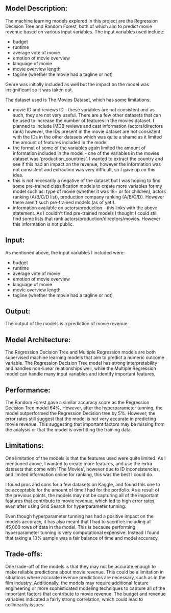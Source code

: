 ## Model Description:
The machine learning models explored in this project are the Regression Decision Tree and Random Forest, both of which aim to predict movie revenue based on various input variables. 
The input variables used include:
* budget
* runtime
* average vote of movie
* emotion of movie overview
* language of movie
* movie overview length 
* tagline (whether the movie had a tagline or not)

Genre was initially included as well but the impact on the model was insignificant so it was taken out.
 
The dataset used is The Movies Dataset, which has some limitations:
* movie ID and reviews ID - these variables are not consistent and as such, they are not very useful. There are a few other datasets that can be used to increase the number of features in the movies dataset. I planned to include IMDB reviews and cast information (actors/directors rank) however, the IDs present in the movie dataset are not consistent with the IDs in the other datasets which was quite a shame as it limited the amount of features included in the model.
* the format of some of the variables again limited the amount of information included in the model - one of the variables in the movies dataset was 'production_countries'. I wanted to extract the country and see if this had an impact on the revenue, however the information was not consistent and extraction was very difficult, so I gave up on this idea.
* this is not necesarily a negative of the dataset but I was hoping to find some pre-trained classification models to create more variables for my model such as: type of movie (whether it was 18+ or for children), actors ranking (A/B/C/D list), production company ranking (A/B/C/D). However there aren't such pre-trained models (as of yet!).
* information available on actors/production - this links with the above statement. As I couldn't find pre-trained models I thought I could still find some lists that rank actors/production/directors/movies. However this information is not public. 

## Input:
As mentioned above, the input variables I included were:
* budget
* runtime
* average vote of movie
* emotion of movie overview
* language of movie
* movie overview length 
* tagline (whether the movie had a tagline or not)

## Output:
The output of the models is a prediction of movie revenue.

## Model Architecture:
The Regression Decision Tree and Multiple Regression models are both supervised machine learning models that aim to predict a numeric outcome variable. The Regression Decision Tree model has strong interpretability and handles non-linear relationships well, while the Multiple Regression model can handle many input variables and identify important features.

## Performance:
The Random Forest gave a similar accuracy score as the Regression Decision Tree model 64%. However, after the hyperparameter tunning, the model outperformed the Regression Decision tree by 5%. However, the error rates still suggest that the model is not very accurate in predicting movie revenue. This suggesting that important factors may be missing from the analysis or that the model is overfitting the training data.

## Limitations:
One limitation of the models is that the features used were quite limited. As I mentioned above, I wanted to create more features, and use the extra datasets that come with 'The Movies', however due to ID inconsistencies, and limited information online for ranking, this was the best I could do. 

I found pros and cons for a few datasets on Kaggle, and found this one to be acceptable for the amount of time I had for the portfolio. As a result of the previous points, the models may not be capturing all of the important features that contribute to movie revenue, which led to high error rates, even after using Grid Search for hyperparameter tunning.

Even though hyperparameter tunning has had a positive impact on the models accuracy, it has also meant that I had to sacrifice including all 45,000 rows of data in the model. This is because performing hyperparameter tunning is very computational expensive. Instead I found that taking a 10% sample was a fair balance of time and model accuracy.

## Trade-offs:
One trade-off of the models is that they may not be accurate enough to make reliable predictions about movie revenue. This could be a limitation in situations where accurate revenue predictions are necessary, such as in the film industry. Additionally, the models may require additional feature engineering or more sophisticated modeling techniques to capture all of the important factors that contribute to movie revenue. The budget and revenue variables indicated a fairly strong correlation, which could lead to collinearity issues.


